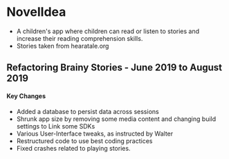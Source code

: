 # NovelIdea
- A children's app where children can read or listen to stories and increase their reading comprehension skills.
- Stories taken from hearatale.org

## Refactoring Brainy Stories - June 2019 to August 2019
#### Key Changes
   - Added a database to persist data across sessions
   - Shrunk app size by removing some media content and changing build settings to Link some SDKs
   - Various User-Interface tweaks, as instructed by Walter
   - Restructured code to use best coding practices
   - Fixed crashes related to playing stories.    
